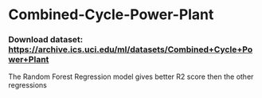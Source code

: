 # Combined-Cycle-Power-Plant

### Download dataset: https://archive.ics.uci.edu/ml/datasets/Combined+Cycle+Power+Plant

The Random Forest Regression model gives better R2 score then the other regressions 
